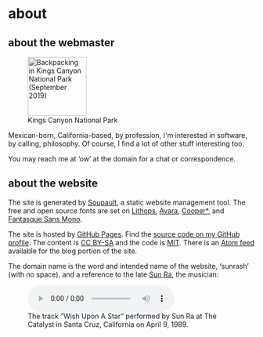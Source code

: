 # about

## about the webmaster

<figure>
  <img class="profile" src="/assets/images/kings-canyon.jpeg" alt="Backpacking in Kings Canyon National Park (September 2019)" width="120">
  <figcaption>Kings Canyon National Park</figcaption>
</figure>

Mexican-born, California-based, by profession, I'm interested in software, by calling, philosophy. Of course, I find a lot of other stuff interesting too.

You may reach me at ‘ow’ at the domain for a chat or correspondence.

## about the website

The site is generated by [Soupault](https://soupault.app/), a static website management tool. The free and open source fonts are set on [Lithops](https://velvetyne.fr/fonts/lithops/), [Avara](https://velvetyne.fr/fonts/avara/), [Cooper*](https://indestructibletype.com/Cooper/index.html), and [Fantasque Sans Mono](https://fontlibrary.org/en/font/fantasque-sans-mono).

The site is hosted by [GitHub Pages](https://pages.github.com/). Find the [source code on my GitHub profile](https://github.com/welpblah/welpblah.github.io). The content is [CC BY-SA](https://creativecommons.org/licenses/by-sa/4.0/deed.e) and the code is [MIT](https://opensource.org/license/mit). There is an [Atom feed](/blog/atom.xml) available for the blog portion of the site.

The domain name is the word and intended name of the website, ‘sunrash’ (with no space), and a reference to the late [Sun Ra](https://en.wikipedia.org/wiki/Sun_Ra), the musician:

<figure>
  <audio controls src="/assets/audio/[02-03-02][02-11-52]_Sun_Ra_4_9_1989_The_Catalyst.mp3"></audio>
  <figcaption>The track “Wish Upon A Star” performed by Sun Ra at The Catalyst in Santa Cruz, California on April 9, 1989.</figcaption>
</figure>
